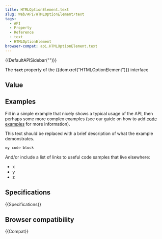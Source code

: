 ```yaml
---
title: HTMLOptionElement.text
slug: Web/API/HTMLOptionElement/text
tags:
  - API
  - Property
  - Reference
  - text
  - HTMLOptionElement
browser-compat: api.HTMLOptionElement.text
---
```

{{DefaultAPISidebar("")}}

The **`text`** property of the {{domxref("HTMLOptionElement")}} interface 

## Value



## Examples

Fill in a simple example that nicely shows a typical usage of the API, then perhaps some more complex examples (see our guide on how to add [code examples](/en-US/docs/MDN/Contribute/Structures/Code_examples) for more information).

This text should be replaced with a brief description of what the example demonstrates.

```js
my code block
```

And/or include a list of links to useful code samples that live elsewhere:

*   x
*   y
*   z

## Specifications

{{Specifications}}

## Browser compatibility

{{Compat}}


